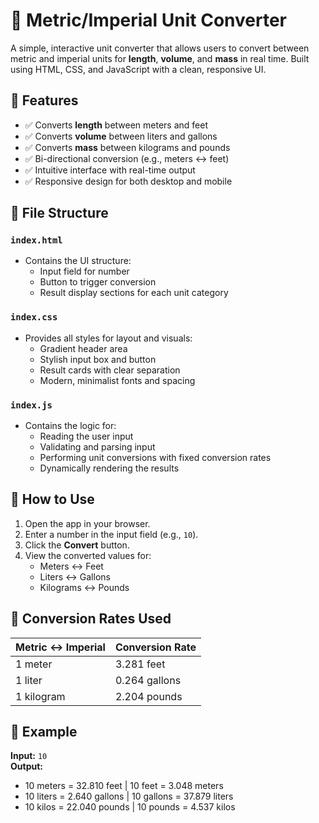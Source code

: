 # 📏 Metric/Imperial Unit Converter

A simple, interactive unit converter that allows users to convert between metric and imperial units for **length**, **volume**, and **mass** in real time. Built using HTML, CSS, and JavaScript with a clean, responsive UI.

## 🔧 Features

- ✅ Converts **length** between meters and feet
- ✅ Converts **volume** between liters and gallons
- ✅ Converts **mass** between kilograms and pounds
- ✅ Bi-directional conversion (e.g., meters ↔ feet)
- ✅ Intuitive interface with real-time output
- ✅ Responsive design for both desktop and mobile

## 📁 File Structure

### `index.html`
- Contains the UI structure:
  - Input field for number
  - Button to trigger conversion
  - Result display sections for each unit category

### `index.css`
- Provides all styles for layout and visuals:
  - Gradient header area
  - Stylish input box and button
  - Result cards with clear separation
  - Modern, minimalist fonts and spacing

### `index.js`
- Contains the logic for:
  - Reading the user input
  - Validating and parsing input
  - Performing unit conversions with fixed conversion rates
  - Dynamically rendering the results

## 🚀 How to Use

1. Open the app in your browser.
2. Enter a number in the input field (e.g., `10`).
3. Click the **Convert** button.
4. View the converted values for:
   - Meters ↔ Feet
   - Liters ↔ Gallons
   - Kilograms ↔ Pounds

## 📐 Conversion Rates Used

| Metric ↔ Imperial | Conversion Rate |
|-------------------|-----------------|
| 1 meter | 3.281 feet |
| 1 liter | 0.264 gallons |
| 1 kilogram | 2.204 pounds |

## 🧠 Example

**Input:** `10`  
**Output:**
- 10 meters = 32.810 feet | 10 feet = 3.048 meters  
- 10 liters = 2.640 gallons | 10 gallons = 37.879 liters  
- 10 kilos = 22.040 pounds | 10 pounds = 4.537 kilos
